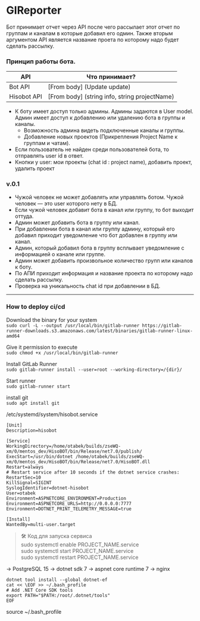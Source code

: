 # GIReporter
Бот принимает отчет через API после чего рассылает этот отчет по группам и каналам в которые добавил его одмин. Также вторым аргументом API является название проета по которому надо будет сделать рассылку.

### Принцип работы бота.
| API | Что принимает? |
| --- | --- |
| Bot API | [From body] (Update update) |
| Hisobot API | [From body] (string info, string projectName) |
- К боту имеет доступ только админы. 
Админы задаются в User model.
Админ имеет доступ к добавлению или удалению бота в группы и каналы.
    - Возможность админа видеть подключенные каналы и группы.
    - Добавление новых проектов (Прикрепления Project Name к группам и чатам).
- Если пользователь не найден среди пользователей бота, то отправлять user id в ответ.
- Кнопки у user: 
мои проекты (chat id : project name),
добавить проект,
удалить проект

### v.0.1
- Чужой человек не может добавлять или управлять ботом. Чужой человек — это user которого нету в БД.
- Если чужой человек добавит бота в канал или группу, то бот выходит оттуда.
- Админ может добавить бота в группу или канал.
- При добавлении бота в канал или группу админу, который его добавил приходит уведомление что бот добавлен в группу или канал.
- Админ, который добавил бота в группу всплывает уведомление с информацией о канале или группе.
- Админ может добавить произвольное количество групп или каналов к боту.
- По АПИ приходит информация и название проекта по которому надо сделать рассылку.
- Проверка на уникальность chat id при добавлении в БД.


---
### How to deploy ci/cd

Download the binary for your system <br />
`sudo curl -L --output /usr/local/bin/gitlab-runner https://gitlab-runner-downloads.s3.amazonaws.com/latest/binaries/gitlab-runner-linux-amd64`

Give it permission to execute <br />
`sudo chmod +x /usr/local/bin/gitlab-runner`

Install GitLab Runner <br />
`sudo gitlab-runner install --user=root --working-directory=/{dir}/`

Start runner <br />
`sudo gitlab-runner start`

install git <br />
`sudo apt install git`

/etc/systemd/system/hisobot.service
```
[Unit]
Description=hisobot

[Service]
WorkingDirectory=/home/otabek/builds/zseWQ-xm/0/mentos_dev/HisoBOT/bin/Release/net7.0/publish/
ExecStart=/usr/bin/dotnet /home/otabek/builds/zseWQ-xm/0/mentos_dev/HisoBOT/bin/Release/net7.0/HisoBOT.dll
Restart=always
# Restart service after 10 seconds if the dotnet service crashes:
RestartSec=10
KillSignal=SIGINT
SyslogIdentifier=dotnet-hisobot
User=otabek
Environment=ASPNETCORE_ENVIRONMENT=Production
Environment=ASPNETCORE_URLS=http://0.0.0.0:7777
Environment=DOTNET_PRINT_TELEMETRY_MESSAGE=true

[Install]
WantedBy=multi-user.target
```

> 🛠 Код для запуска сервиса <br/>
sudo systemctl enable PROJECT_NAME.service <br/>
sudo systemctl start PROJECT_NAME.service <br/>
sudo systemctl restart PROJECT_NAME.service

-> PostgreSQL 15
-> dotnet sdk 7
-> aspnet core runtime 7
-> nginx
```
dotnet tool install --global dotnet-ef
cat << \EOF >> ~/.bash_profile
# Add .NET Core SDK tools
export PATH="$PATH:/root/.dotnet/tools"
EOF
```
source ~/.bash_profile